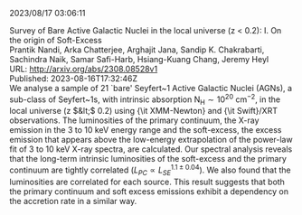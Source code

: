 2023/08/17 03:06:11  

Survey of Bare Active Galactic Nuclei in the local universe (z &lt; 0.2):
  I. On the origin of Soft-Excess  
Prantik Nandi, Arka Chatterjee, Arghajit Jana, Sandip K. Chakrabarti, Sachindra Naik, Samar Safi-Harb, Hsiang-Kuang Chang, Jeremy Heyl  
URL: http://arxiv.org/abs/2308.08528v1  
Published: 2023-08-16T17:32:46Z  
  We analyse a sample of 21 `bare' Seyfert~1 Active Galactic Nuclei (AGNs), a sub-class of Seyfert~1s, with intrinsic absorption $\mathrm{N_{H}} \sim 10^{20}~ \mathrm{cm}^{-2}$, in the local universe (z $&lt;$ 0.2) using {\it XMM-Newton} and {\it Swift}/XRT observations. The luminosities of the primary continuum, the X-ray emission in the 3 to 10 keV energy range and the soft-excess, the excess emission that appears above the low-energy extrapolation of the power-law fit of 3 to 10 keV X-ray spectra, are calculated. Our spectral analysis reveals that the long-term intrinsic luminosities of the soft-excess and the primary continuum are tightly correlated $(L_{PC}\propto L_{SE}^{1.1\pm0.04})$. We also found that the luminosities are correlated for each source. This result suggests that both the primary continuum and soft excess emissions exhibit a dependency on the accretion rate in a similar way.   

